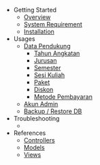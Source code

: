 - Getting Started
    - [Overview](/)
    - [System Requirement](getting-started/system-requirements.md)
    - [Installation](getting-started/installation.md)
- Usages
    - [Data Pendukung](usages/data-pendukung.md)
        - [Tahun Angkatan](usages/data-pendukung/tahun-angkatan.md)
        - [Jurusan](usages/data-pendukung/jurusan.md)
        - [Semester](usages/data-pendukung/semester.md)
        - [Sesi Kuliah](usages/data-pendukung/sesi-kuliah.md)
        - [Paket](usages/data-pendukung/paket.md)
        - [Diskon](usages/data-pendukung/diskon.md)
        - [Metode Pembayaran](usages/data-pendukung/metode-pembayaran.md)
    - [Akun Admin](usages/akun-admin.md)
    - [Backup / Restore DB](usages/backup-restore-db.md)
    <!-- - [Paket Tagihan](usages/paket-tagihan.md)
    - [Item Paket Tagihan](usages/item-paket-tagihan.md)
    - [Pemasukan](usages/pemasukan.md)
    - [Pengeluaran](usages/pengeluaran.md)
    - [Pembayaran VA](usages/pembayaran-va.md)
    - [Keuangan Mahasiswa](usages/keuangan-mahasiswa.md) -->
- Troubleshooting
    - []()
- References
    - [Controllers](references/controllers.md)
    - [Models](references/models.md)
    - [Views](references/views.md)
